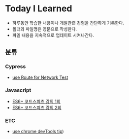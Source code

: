 # Today I Learned

- 하루동안 학습한 내용이나 개발관련 경험을 간단하게 기록한다.
- 폴더와 파일명은 영문으로 작성한다.
- 파일 내용을 지속적으로 업데이트 시켜나간다.

## 분류

### Cypress
* [use Route for Network Test](https://github.com/miju-Park/TIL/blob/master/Cypress/Network-Test-Route.md)

### Javascript
* [ES6+ 코드스피츠 강의 1회](https://github.com/miju-Park/TIL/blob/master/Javascript/ES6+_1.md)
* [ES6+ 코드스피츠 강의 2회](https://github.com/miju-Park/TIL/blob/master/Javascript/ES6+_2.md)

### ETC
* [use chrome devTools tip](https://github.com/miju-Park/TIL/blob/master/ETC/Use-Chrome-DevTools.md))